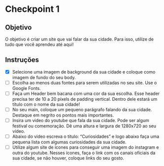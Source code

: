 # Checkpoint 1

## Objetivo

O objetivo é criar um site que vai falar da sua cidade. Para isso, utilize de tudo que você aprendeu até aqui!

## Instruções

- [x] Selecione uma imagem de background da sua cidade e coloque como imagem de fundo do seu body.
- [ ] Escolha ao menos duas fontes para serem utilizadas no seu site. Use o Google Fonts.
- [ ] Faça um Header bem bacana com uma cor da sua escolha. Esse header precisa ter de 10 a 20 píxels de padding vertical. Dentro dele estará um título com o nome da sua cidade!
- [ ] No seu main, coloque um pequeno parágrafo falando da sua cidade. Destaque em negrito os pontos mais importantes.
- [ ] Insira um video do youtube que fala da sua cidade. Pode ser algum festival ou comemoração. Dê uma altura e largura de 1280x720 ao seu vídeo.
- [ ] Abaixo do vídeo escreva o título: “Curiosidades” e logo abaixo faça uma pequena lista com algumas curiosidades da sua cidade.
- [ ] Utilize algum site de ícones para conseguir uma imagem do instagram e outra do youtube. Nesses ícones, faça o link com os canais oficiais da sua cidade, se não houver, coloque links do seu gosto.
